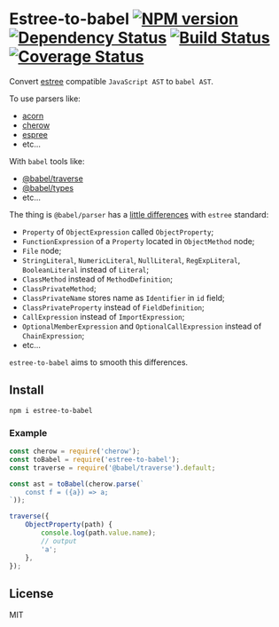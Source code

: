 # Estree-to-babel [![NPM version][NPMIMGURL]][NPMURL] [![Dependency Status][DependencyStatusIMGURL]][DependencyStatusURL] [![Build Status][BuildStatusIMGURL]][BuildStatusURL] [![Coverage Status][CoverageIMGURL]][CoverageURL]

[NPMIMGURL]: https://img.shields.io/npm/v/estree-to-babel.svg?style=flat&longCache=true
[BuildStatusURL]: https://github.com/coderaiser/estree-to-babel/actions?query=workflow%3A%22Node+CI%22 "Build Status"
[BuildStatusIMGURL]: https://github.com/coderaiser/estree-to-babel/workflows/Node%20CI/badge.svg
[DependencyStatusIMGURL]: https://img.shields.io/david/coderaiser/estree-to-babel.svg?style=flat&longCache=true
[NPMURL]: https://npmjs.org/package/estree-to-babel "npm"
[BuildStatusURL]: https://travis-ci.org/coderaiser/estree-to-babel "Build Status"
[DependencyStatusURL]: https://david-dm.org/coderaiser/estree-to-babel "Dependency Status"
[CoverageURL]: https://coveralls.io/github/coderaiser/estree-to-babel?branch=master
[CoverageIMGURL]: https://coveralls.io/repos/coderaiser/estree-to-babel/badge.svg?branch=master&service=github

Convert [estree](https://github.com/estree/estree) compatible `JavaScript AST` to `babel AST`.

To use parsers like:

- [acorn](https://github.com/acornjs/acorn)
- [cherow](https://github.com/cherow/cherow)
- [espree](https://github.com/eslint/espree)
- etc...

With `babel` tools like:

- [@babel/traverse](https://babeljs.io/docs/en/babel-traverse)
- [@babel/types](https://babeljs.io/docs/en/babel-types)
- etc...

The thing is `@babel/parser` has a [little differences](https://babeljs.io/docs/en/babel-parser#output) with `estree` standard:

- `Property` of `ObjectExpression` called `ObjectProperty`;
- `FunctionExpression` of a `Property` located in `ObjectMethod` node;
- `File` node;
- `StringLiteral`, `NumericLiteral`, `NullLiteral`, `RegExpLiteral`, `BooleanLiteral` instead of `Literal`;
- `ClassMethod` instead of `MethodDefinition`;
- `ClassPrivateMethod`;
- `ClassPrivateName` stores name as `Identifier` in `id` field;
- `ClassPrivateProperty` instead of `FieldDefinition`;
- `CallExpression` instead of `ImportExpression`;
- `OptionalMemberExpression` and `OptionalCallExpression` instead of `ChainExpression`;
- etc...

`estree-to-babel` aims to smooth this differences.

## Install

```
npm i estree-to-babel
```

### Example

```js
const cherow = require('cherow');
const toBabel = require('estree-to-babel');
const traverse = require('@babel/traverse').default;

const ast = toBabel(cherow.parse(`
    const f = ({a}) => a;
`));

traverse({
    ObjectProperty(path) {
        console.log(path.value.name);
        // output
        'a';
    },
});
```

## License

MIT
